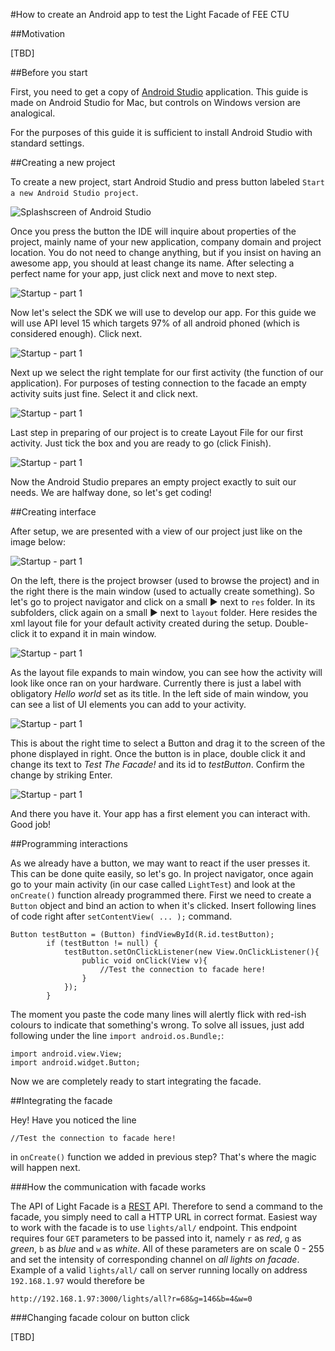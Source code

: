 #How to create an Android app to test the Light Facade of FEE CTU

##Motivation

[TBD]

##Before you start

First, you need to get a copy of [Android Studio](https://developer.android.com/studio/install.html) application. This guide is made on Android Studio for Mac, but controls on Windows version are analogical.

For the purposes of this guide it is sufficient to install Android Studio with standard settings.

##Creating a new project

To create a new project, start Android Studio and press button labeled `Start a new Android Studio project`.

![Splashscreen of Android Studio](./images/splashscreen.png)

Once you press the button the IDE will inquire about properties of the project, mainly name of your new application, company domain and project location. You do not need to change anything, but if you insist on having an awesome app, you should at least change its name. After selecting a perfect name for your app, just click next and move to next step.

![Startup - part 1](./images/setup1.png)

Now let's select the SDK we will use to develop our app. For this guide we will use API level 15 which targets 97% of all android phoned (which is considered enough). Click next.

![Startup - part 1](./images/setup2.png)

Next up we select the right template for our first activity (the function of our application). For purposes of testing connection to the facade an empty activity suits just fine. Select it and click next.

![Startup - part 1](./images/setup3.png)

Last step in preparing of our project is to create Layout File for our first activity. Just tick the box and you are ready to go (click Finish). 

![Startup - part 1](./images/setup4.png)

Now the Android Studio prepares an empty project exactly to suit our needs. We are halfway done, so let's get coding!

##Creating interface

After setup, we are presented with a view of our project just like on the image below:

![Startup - part 1](./images/projectscreen.png)

On the left, there is the project browser (used to browse the project) and in the right there is the main window (used to actually create something). So let's go to project navigator and click on a small ▶︎ next to `res` folder. In its subfolders, click again on a small ▶︎ next to `layout` folder. Here resides the xml layout file for your default activity created during the setup. Double-click it to expand it in main window.

![Startup - part 1](./images/projectnavigator.png)

As the layout file expands to main window, you can see how the activity will look like once ran on your hardware. Currently there is just a label with obligatory *Hello world* set as its title. In the left side of main window, you can see a list of UI elements you can add to your activity.

![Startup - part 1](./images/button.png)

This is about the right time to select a Button and drag it to the screen of the phone displayed in right. Once the button is in place, double click it and change its text to *Test The Facade!* and its id to *testButton*. Confirm the change by striking Enter.

![Startup - part 1](./images/buttontext.png)

And there you have it. Your app has a first element you can interact with. Good job!

##Programming interactions

As we already have a button, we may want to react if the user presses it. This can be done quite easily, so let's go. In project navigator, once again go to your main activity (in our case called `LightTest`) and look at the `onCreate()` function already programmed there. First we need to create a `Button` object and bind an action to when it's clicked. Insert following lines of code right after `setContentView( ... );` command.

```
Button testButton = (Button) findViewById(R.id.testButton);
        if (testButton != null) {
            testButton.setOnClickListener(new View.OnClickListener(){
                public void onClick(View v){
                    //Test the connection to facade here!
                }
            });
        }
```

The moment you paste the code many lines will alertly flick with red-ish colours to indicate that something's wrong. To solve all issues, just add following under the line `import android.os.Bundle;`:

```
import android.view.View;
import android.widget.Button;
```

Now we are completely ready to start integrating the facade.

##Integrating the facade

Hey! Have you noticed the line

```
//Test the connection to facade here!
```

in `onCreate()` function we added in previous step? That's where the magic will happen next.

###How the communication with facade works

The API of Light Facade is a [REST](https://cs.wikipedia.org/wiki/Representational_State_Transfer) API. Therefore to send a command to the facade, you simply need to call a HTTP URL in correct format. Easiest way to work with the facade is to use `lights/all/` endpoint. This endpoint requires four `GET` parameters to be passed into it, namely `r` as *red*, `g` as *green*, `b` as *blue* and `w` as *white*. All of these parameters are on scale 0 - 255 and set the intensity of corresponding channel on *all lights on facade*. Example of a valid `lights/all/` call on server running locally on address `192.168.1.97` would therefore be

```
http://192.168.1.97:3000/lights/all?r=68&g=146&b=4&w=0
```

###Changing facade colour on button click




[TBD]